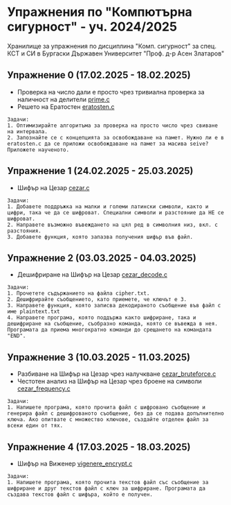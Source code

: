 # Упражнения по "Компютърна сигурност" - уч. 2024/2025

Хранилище за упражнения по дисциплина "Комп. сигурност" за спец. КСТ и СИ в Бургаски Държавен Университет "Проф. д-р Асен Златаров"

## Упражнение 0 (17.02.2025 - 18.02.2025)
- Проверка на число дали е просто чрез тривиална проверка за наличност на делители [prime.c](https://github.com/peshopbs2/compsec25-uaz-bs/blob/main/prime.c)
- Решето на Ератостен [eratosten.c](https://github.com/peshopbs2/compsec25-uaz-bs/blob/main/eratosten.c)

```
Задачи:
1. Оптимизирайте алгоритъма за проверка на просто число чрез свиване на интервала.
2. Запознайте се с концепцията за освобождаване на памет. Нужно ли е в eratosten.c да се приложи освобождаване на памет за масива seive? Приложете наученото.
```

## Упражнение 1 (24.02.2025 - 25.03.2025)
- Шифър на Цезар [cezar.c](https://github.com/peshopbs2/compsec25-uaz-bs/blob/main/cezar.c)

```
Задачи:
1. Добавете поддръжка на малки и големи латински символи, както и цифри, така че да се шифроват. Специални символи и разстояние да НЕ се шифроват.
2. Направете възможно въвеждането на цял ред в символния низ, вкл. с разстояния.
3. Добавете функция, която запазва получения шифър във файл.
```

## Упражнение 2 (03.03.2025 - 04.03.2025)
- Дешифриране на Шифър на Цезар [cezar_decode.c](https://github.com/peshopbs2/compsec25-uaz-bs/blob/main/cezar_decode.c)

```
Задачи:
1. Прочетете съдържанието на файла cipher.txt.
2. Дешифрирайте съобщението, като приемете, че ключът е 3.
3. Направете функция, която записва декодираното съобщение във файл с име plaintext.txt
4. Направете програма, която поддържа както шифриране, така и дешифриране на съобщение, съобразно команда, която се въвежда в нея. Програмата да приема многократно команди до срещането на командата "END".
```

## Упражнение 3 (10.03.2025 - 11.03.2025)
- Разбиване на Шифър на Цезар чрез налучкване [cezar_bruteforce.c](https://github.com/peshopbs2/compsec25-uaz-bs/blob/main/cezar_bruteforce.c)
- Честотен анализ на Шифър на Цезар чрез броене на символи [cezar_frequency.c](https://github.com/peshopbs2/compsec25-uaz-bs/blob/main/cezar_frequency.c) 

```
Задачи:
1. Напишете програма, която прочита файл с шифровано съобщение и генерира файл с дешифрованото съобщение, без да се подава допълнително ключа. Ако опитвате с множество ключове, създайте отделен файл за всеки един от тях.
```

## Упражнение 4 (17.03.2025 - 18.03.2025)
- Шифър на Виженер [vigenere_encrypt.c](https://github.com/peshopbs2/compsec25-uaz-bs/blob/main/vigenere_encrypt.c)

```
Задачи:
1. Напишете програма, която прочита текстов файл със съобщение за шифриране и друг текстов файл с ключ за шифриране. Програмата да създава текстов файл с шифъра, който е получен.
```
